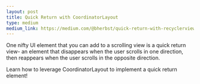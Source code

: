 ```yaml
---
layout: post
title: Quick Return with CoordinatorLayout
type: medium
medium_link: https://medium.com/@bherbst/quick-return-with-recyclerview-e70c8da9b4c1
---
```


One nifty UI element that you can add to a scrolling view is a quick return view- an element that disappears when the user scrolls in one direction, then reappears when the user scrolls in the opposite direction.

Learn how to leverage CoordinatorLayout to implement a quick return element!
